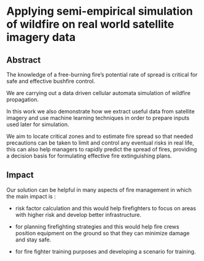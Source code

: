# Applying semi-empirical simulation of wildfire on real world satellite imagery data
## Abstract 
The knowledge of a free-burning fire’s potential rate of spread is critical for safe and effective bushfire control.

We are carrying out a data driven cellular automata simulation of wildfire propagation. 

In this work we also demonstrate how we extract useful data from satellite imagery and use machine learning techniques in order to prepare inputs used later for simulation.

We aim to locate critical zones and to estimate fire spread so that needed precautions can be taken to limit and control any eventual risks in real life, this can also help managers to rapidly predict the spread of fires, providing a decision basis for formulating effective fire extinguishing plans.

## Impact
Our solution can be helpful in many aspects of fire management in which the main impact is :

* risk factor calculation and this would help firefighters to focus on areas with higher risk and develop better infrastructure.

* for planning firefighting strategies and this would help fire crews position equipment on the ground so that they can minimize damage and stay safe.

* for fire fighter training purposes and developing a scenario for training.
